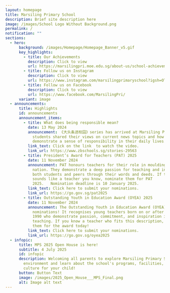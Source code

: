 ```yaml
---
layout: homepage
title: Marsiling Primary School
description: Brief site description here
image: /images/School Logo Without Background.png
permalink: /
notification: ""
sections:
  - hero:
      background: /images/Homepage/Homepage_Banner_v5.gif
      key_highlights:
        - title: Our Achievements
          description: Click to view
          url: https://marsilingpri.moe.edu.sg/about-us/school-achievements/marsiling-in-the-news/
        - title: Follow us on Instagram
          description: Click to view
          url: https://www.instagram.com/marsilingprimaryschool?igsh=OTEwaDJwZjhzMm1p
        - title: Follow us on Facebook
          description: Click to view
          url: https://www.facebook.com/MarsilingPri/
      variant: image
  - announcements:
      title: Highlights
      id: announcements
      announcement_items:
        - title: What does being responsible mean?
          date: 13 May 2024
          announcement: 《大头条进校园》series has arrived at Marsiling Primary School! Three P5
            students shared their views on current news topics and how they
            demonstrate a sense of responsibility in their daily lives.
          link_text: Click on the link  to watch the video.
          link_url: https://www.zbschools.sg/stories-29563
        - title: President’s Award for Teachers (PAT) 2025
          date: 11 November 2024
          announcement: PAT honours teachers for their role in moulding the future of our
            nation. They demonstrate a deep passion for teaching and inspire
            both students and peers through their words and deeds. If this
            sounds like a teacher you know, nominate them for PAT
            2025.   Nomination deadline is 10 January 2025.
          link_text: Click here to submit your nominations.
          link_url: https://go.gov.sg/pat2025
        - title: Outstanding Youth in Education Award (OYEA) 2025
          date: 11 November 2024
          announcement: The Outstanding Youth in Education Award (OYEA) 2025 is open for
            nominations! It recognises young teachers born on or after 30 June
            1990 who demonstrate passion, commitment, and inspiration in their
            teaching. If you know a teacher who fits this description, nominate
            them for the award today!
          link_text: Click here to submit your nominations.
          link_url: https://go.gov.sg/oyea2025
  - infopic:
      title: MPS 2025 Open House is here!
      subtitle: 4 July 2025
      id: infopic
      description: Welcoming all parents to explore Marsiling Primary School's
        environment and learn about the school's programs, facilities, and
        culture for your child!
      button: Button Text
      image: /images/2025_Open_House___MPS_Final.png
      alt: Image alt text
---
```

